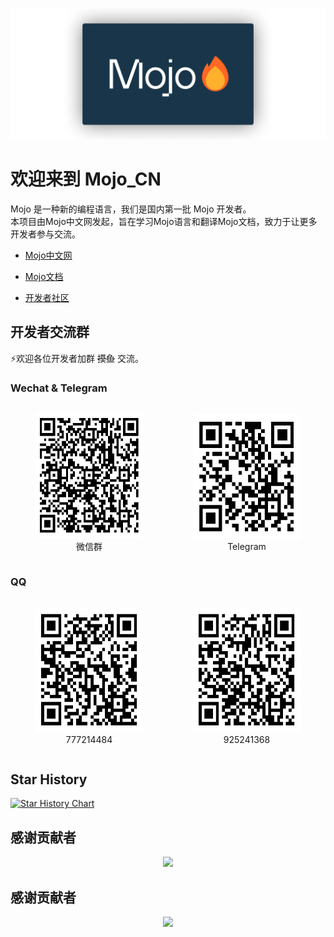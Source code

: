 <p align="center">
    <img src="./public/img/mojo_github_logo_bg.png">
</p>

# 欢迎来到 Mojo_CN
Mojo 是一种新的编程语言，我们是国内第一批 Mojo 开发者。  
本项目由Mojo中文网发起，旨在学习Mojo语言和翻译Mojo文档，致力于让更多开发者参与交流。

- [Mojo中文网](https://mojocn.org/)
- [Mojo文档](https://mojocn.org/mojo/manual/index.html)

- [开发者社区](https://dev.mojocn.org/)


## 开发者交流群

⚡欢迎各位开发者加群 ~~摸鱼~~ 交流。

### Wechat      &       Telegram
<div style="display: flex; align-items: center;">
    <figure>
        <img height="200" width="200" src="./public/img/wechat.png"/>
        <figcaption style="text-align: center;"><a href="" style="text-decoration: none;" rel="noreferrer">微信群</a></figcaption>
    </figure>
    <figure>
        <img height="200" width="200" src="./public/img/Telegram.png"/>
        <figcaption style="text-align: center;"><a href="https://t.me/Mojo_CN" style="text-decoration: none;" rel="noreferrer">Telegram</a></figcaption>
    </figure>
</div>

### QQ
<div style="display: flex; align-items: center;">
    <figure>
        <img height="200" width="200" src="./public/img/qq.png"/>
        <figcaption style="text-align: center;"><a href="https://qm.qq.com/q/nn0pFzgIRG" style="text-decoration: none;" rel="noreferrer">777214484</a></figcaption>
    </figure>
    <figure>
        <img height="200" width="200" src="./public/img/qq2.png"/>
        <figcaption style="text-align: center;"><a href="https://qm.qq.com/q/IgJFnFPDGy" style="text-decoration: none;" rel="noreferrer">925241368</a></figcaption>
    </figure>
</div>

## Star History

[![Star History Chart](https://api.star-history.com/svg?repos=shadowqcom/mojo_CN&type=Date)](https://star-history.com/#shadowqcom/mojo_CN&Date)


## 感谢贡献者
<div align="center">
    <a href="https://github.com/shadowqcom/mojo_CN/graphs/contributors">
    <img src="https://contrib.rocks/image?repo=shadowqcom/mojo_CN" />
    </a>
</div>

## 感谢贡献者
<div align="center">
    <a href="https://github.com/shadowqcom/mojo_CN/graphs/contributors">
    <img src="https://contrib.rocks/image?repo=shadowqcom/mojo_CN" />
    </a>
</div>